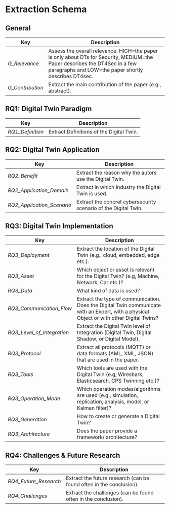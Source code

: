 # Extraction Schema

## General

| **Key**          | **Description**                                                                                                                                                                  |
|------------------|----------------------------------------------------------------------------------------------------------------------------------------------------------------------------------|
| _G_Relevance_    | Assess the overall relevance. HIGH=the paper is only about DTs for Security, MEDIUM=the Paper describes the DT4Sec in a few paragraphs and LOW=the paper shortly describes DT4sec. |
| _G_Contribution_ | Extract the main contribution of the paper (e.g., abstract).                                                                                                                     |

## RQ1: Digital Twin Paradigm

| **Key**          | **Description**                          |
|------------------|------------------------------------------|
| _RQ1_Definition_ | Extract Definitions of the Digital Twin. |

## RQ2: Digital Twin Application

| **Key**                    | **Description**                                                 |
|----------------------------|-----------------------------------------------------------------|
| _RQ2_Benefit_              | Extract the reason why the autors use the Digital Twin.         |
| _RQ2_Application_Domain_   | Extract in which Industry the Digital Twin is used.             |
| _RQ2_Application_Scenario_ | Extract the concret cybersecurity scenario of the Digital Twin. |

## RQ3: Digital Twin Implementation

| **Key**                    | **Description**                                                                                                                          |
|----------------------------|------------------------------------------------------------------------------------------------------------------------------------------|
| _RQ3_Deployment_           | Extract the location of the Digital Twin (e.g., cloud, embedded, edge etc.).                                                             |
| _RQ3_Asset_                | Which object or asset is relevant for the Digital Twin? (e.g, Machine, Network, Car etc.)?                                               |
| _RQ3_Data_                 | What kind of data is used?                                                                                                               |
| _RQ3_Communication_Flow_   | Extract the type of communication. Does the Digital Twin communicate with an Expert, with a physical Object or with other Digital Twins? |
| _RQ3_Level_of_Integration_ | Extract the Digital Twin level of tntegration (Digital Twin, Digital Shadow, or Digital Model).                                          |
| _RQ3_Protocol_             | Extract all protocols (MQTT) or data formats (AML, XML, JSON) that are used in the paper.                                                |
| _RQ3_Tools_                | Which tools are used with the Digital Twin (e.g, Wireshark, Elasticsearch, CPS Twinning etc.)?                                           |
| _RQ3_Operation_Mode_       | Which operation modes/algorithms are used (e.g., simulation, replication, analysis, model, or Kalman filter)?                            |
| _RQ3_Generation_           | How to create or generate a Digital Twin?                                                                                                |
| _RQ3_Architecture_         | Does the paper provide a framework/ architecture?                                                                                        |

## RQ4: Challenges & Future Research

| **Key**                        | **Description**                                                                    |
|--------------------------------|------------------------------------------------------------------------------------|
| _RQ4_Future_Research_ | Extract the future research (can be found often in the conclusion). |
| _RQ4_Challenges_ | Extract the challenges (can be found often in the conclusion). |


